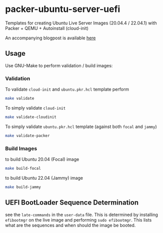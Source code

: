 # packer-ubuntu-server-uefi
Templates for creating Ubuntu Live Server Images (20.04.4 / 22.04.1) with Packer + QEMU + Autoinstall (cloud-init)

An accompanying blogpost is available [here][1]

## Usage

Use GNU-Make to perform validation / build images:

### Validation

To validate `cloud-init` and `ubuntu.pkr.hcl` template perform

```bash
make validate
```

To simply validate `cloud-init`

```bash
make validate-cloudinit
```

To simply validate `ubuntu.pkr.hcl` template (against both `focal` and `jammy`)

```bash
make validate-packer
```

### Build Images

to build Ubuntu 20.04 (Focal) image

```bash
make build-focal
```

to build Ubuntu 22.04 (Jammy) image

```bash
make build-jammy
```

## UEFI BootLoader Sequence Determination

see the `late-commands` in the `user-data` file. This is determined by installing `efibootmgr` on the live
image and performing `sudo efibootmgr`. This lists what are the sequences and when should the image be booted.

[1]: https://shantanoo-desai.github.io/posts/technology/packer-ubuntu-qemu/
